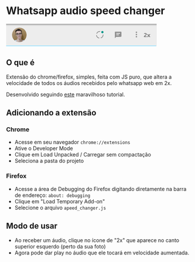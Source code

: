 # Whatsapp audio speed changer

![screenshot](https://github.com/Doc-McCoy/whatsapp-audio-speed-changer/blob/master/screenshots/001.PNG)

## O que é

Extensão do chrome/firefox, simples, feita com JS puro, que altera a velocidade de todos os áudios recebidos pelo whatsapp web em 2x.

Desenvolvido seguindo [este](https://www.youtube.com/watch?v=j0Ih1xVyKbY) maravilhoso tutorial.

## Adicionando a extensão

### Chrome

- Acesse em seu navegador `chrome://extensions`
- Ative o Developer Mode
- Clique em Load Unpacked / Carregar sem compactação
- Seleciona a pasta do projeto

### Firefox

- Acesse a área de Debugging do Firefox digitando diretamente na barra de endereço: `about: debugging`
- Clique em "Load Temporary Add-on"
- Selecione o arquivo `apeed_changer.js`

## Modo de usar

- Ao receber um áudio, clique no ícone de "2x" que aparece no canto superior esquerdo (perto da sua foto)
- Agora pode dar play no áudio que ele tocará em velocidade aumentada.
